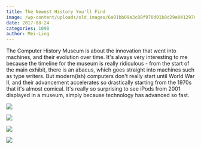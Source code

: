 ```yaml
---
title: The Newest History You'll Find
image: /wp-content/uploads/old_images/6a01bb09a3c88f970d01b8d29e0412970c-pi.jpg
date: 2017-08-24
categories: 1098
author: Mei-Ling
---
```



The Computer History Museum is about the innovation that went into machines, and their evolution over time. It's always very interesting to me because the timeline for the museum is really ridiculous - from the start of the main exhibit, there is an abacus, which goes straight into machines such as type writers. But modern(ish) computers don't really start until World War II, and their advancement accelerates so drastically starting from the 1970s that it's almost comical. It's really so surprising to see iPods from 2001 displayed in a museum, simply because technology has advanced so fast.


![](/old_images/6a01bb09a3c88f970d01b7c913b77b970b-pi.jpg)

![](/old_images/caltech_as_it_happens/6a0105349b8251970b01bb09b6ef77970d.jpg)

![](/old_images/caltech_as_it_happens/6a0105349b8251970b01b8d29e03bb970c.jpg)

![](/old_images/caltech_as_it_happens/6a0105349b8251970b01b8d29e03cc970c.jpg)
